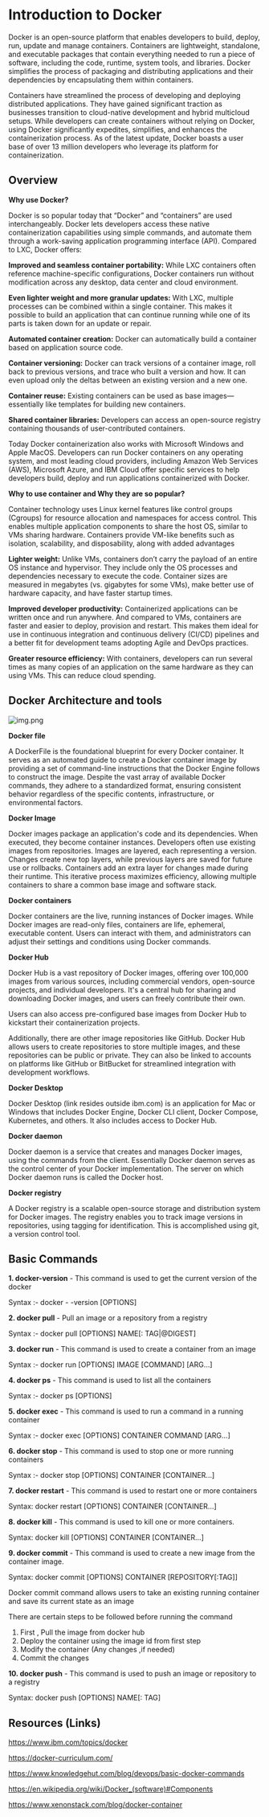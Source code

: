 # Introduction to Docker

Docker is an open-source platform that enables developers to build, deploy, run, update and manage containers. Containers are lightweight, standalone, and executable packages that contain everything needed to run a piece of software, including the code, runtime, system tools, and libraries. Docker simplifies the process of packaging and distributing applications and their dependencies by encapsulating them within containers.

Containers have streamlined the process of developing and deploying distributed applications. They have gained significant traction as businesses transition to cloud-native development and hybrid multicloud setups. While developers can create containers without relying on Docker, using Docker significantly expedites, simplifies, and enhances the containerization process. As of the latest update, Docker boasts a user base of over 13 million developers who leverage its platform for containerization.

## Overview

**Why use Docker?**

Docker is so popular today that “Docker” and “containers” are used interchangeably. Docker lets developers access these native containerization capabilities using simple commands, and automate them through a work-saving application programming interface (API). Compared to LXC, Docker offers:

**Improved and seamless container portability:** While LXC containers often reference machine-specific configurations, Docker containers run without modification across any desktop, data center and cloud environment.

**Even lighter weight and more granular updates:** With LXC, multiple processes can be combined within a single container. This makes it possible to build an application that can continue running while one of its parts is taken down for an update or repair.

**Automated container creation:** Docker can automatically build a container based on application source code.

**Container versioning:** Docker can track versions of a container image, roll back to previous versions, and trace who built a version and how. It can even upload only the deltas between an existing version and a new one.

**Container reuse:** Existing containers can be used as base images—essentially like templates for building new containers.

**Shared container libraries:** Developers can access an open-source registry containing thousands of user-contributed containers.

Today Docker containerization also works with Microsoft Windows and Apple MacOS. Developers can run Docker containers on any operating system, and most leading cloud providers, including Amazon Web Services (AWS), Microsoft Azure, and IBM Cloud offer specific services to help developers build, deploy and run applications containerized with Docker.

**Why to use container and Why they are so popular?**

Container technology uses Linux kernel features like control groups (Cgroups) for resource allocation and namespaces for access control. This enables multiple application components to share the host OS, similar to VMs sharing hardware. Containers provide VM-like benefits such as isolation, scalability, and disposability, along with added advantages

**Lighter weight:** Unlike VMs, containers don’t carry the payload of an entire OS instance and hypervisor. They include only the OS processes and dependencies necessary to execute the code. Container sizes are measured in megabytes (vs. gigabytes for some VMs), make better use of hardware capacity, and have faster startup times.

**Improved developer productivity:** Containerized applications can be written once and run anywhere. And compared to VMs, containers are faster and easier to deploy, provision and restart. This makes them ideal for use in continuous integration and continuous delivery (CI/CD) pipelines and a better fit for development teams adopting Agile and DevOps practices.

**Greater resource efficiency:** With containers, developers can run several times as many copies of an application on the same hardware as they can using VMs. This can reduce cloud spending.

## Docker Architecture and tools

![img.png](Docker_Architecture.png)

**Docker file**

A DockerFile is the foundational blueprint for every Docker container. It serves as an automated guide to create a Docker container image by providing a set of command-line instructions that the Docker Engine follows to construct the image. Despite the vast array of available Docker commands, they adhere to a standardized format, ensuring consistent behavior regardless of the specific contents, infrastructure, or environmental factors.

**Docker Image**

Docker images package an application's code and its dependencies. When executed, they become container instances. Developers often use existing images from repositories. Images are layered, each representing a version. Changes create new top layers, while previous layers are saved for future use or rollbacks. Containers add an extra layer for changes made during their runtime. This iterative process maximizes efficiency, allowing multiple containers to share a common base image and software stack.

**Docker containers**

Docker containers are the live, running instances of Docker images. While Docker images are read-only files, containers are life, ephemeral, executable content. Users can interact with them, and administrators can adjust their settings and conditions using Docker commands.

**Docker Hub**

Docker Hub is a vast repository of Docker images, offering over 100,000 images from various sources, including commercial vendors, open-source projects, and individual developers. It's a central hub for sharing and downloading Docker images, and users can freely contribute their own.

Users can also access pre-configured base images from Docker Hub to kickstart their containerization projects.

Additionally, there are other image repositories like GitHub. Docker Hub allows users to create repositories to store multiple images, and these repositories can be public or private. They can also be linked to accounts on platforms like GitHub or BitBucket for streamlined integration with development workflows.

**Docker Desktop**

Docker Desktop (link resides outside ibm.com) is an application for Mac or Windows that includes Docker Engine, Docker CLI client, Docker Compose, Kubernetes, and others. It also includes access to Docker Hub.

**Docker daemon**

Docker daemon is a service that creates and manages Docker images, using the commands from the client. Essentially Docker daemon serves as the control center of your Docker implementation. The server on which Docker daemon runs is called the Docker host.

**Docker registry**

A Docker registry is a scalable open-source storage and distribution system for Docker images. The registry enables you to track image versions in repositories, using tagging for identification. This is accomplished using git, a version control tool.

## Basic Commands 

**1. docker-version** - This command is used to get the current version of the docker

Syntax :- docker - -version [OPTIONS]

**2. docker pull** - Pull an image or a repository from a registry

Syntax :- docker pull [OPTIONS] NAME[: TAG|@DIGEST]

**3. docker run** - This command is used to create a container from an image

Syntax :- docker run [OPTIONS] IMAGE [COMMAND] [ARG...]

**4. docker ps** - This command is used to list all the containers

Syntax :- docker ps [OPTIONS]

**5. docker exec** - This command is used to run a command in a running container

Syntax :- docker exec [OPTIONS] CONTAINER COMMAND [ARG...]

**6. docker stop** - This command is used to stop one or more running containers

Syntax :- docker stop [OPTIONS] CONTAINER [CONTAINER...]

**7. docker restart** - This command is used to restart one or more containers

Syntax: docker restart [OPTIONS] CONTAINER [CONTAINER...]

**8. docker kill** - This command is used to kill one or more containers.

Syntax: docker kill [OPTIONS] CONTAINER [CONTAINER...]

**9. docker commit** - This command is used to create a new image from the container image.

Syntax: docker commit [OPTIONS] CONTAINER [REPOSITORY[:TAG]]

Docker commit command allows users to take an existing running container and save its current state as an image

There are certain steps to be followed before running the command

1. First , Pull the image from docker hub
2. Deploy the container using the image id from first step 
3. Modify the container (Any changes ,if needed)
4. Commit the changes

**10. docker push** - This command is used to push an image or repository to a registry

Syntax: docker push [OPTIONS] NAME[: TAG]

## Resources (Links)

https://www.ibm.com/topics/docker

https://docker-curriculum.com/

https://www.knowledgehut.com/blog/devops/basic-docker-commands

https://en.wikipedia.org/wiki/Docker_(software)#Components

https://www.xenonstack.com/blog/docker-container
